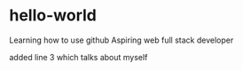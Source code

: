 # hello-world
Learning how to use github
Aspiring web full stack developer

added line 3 which talks about myself
